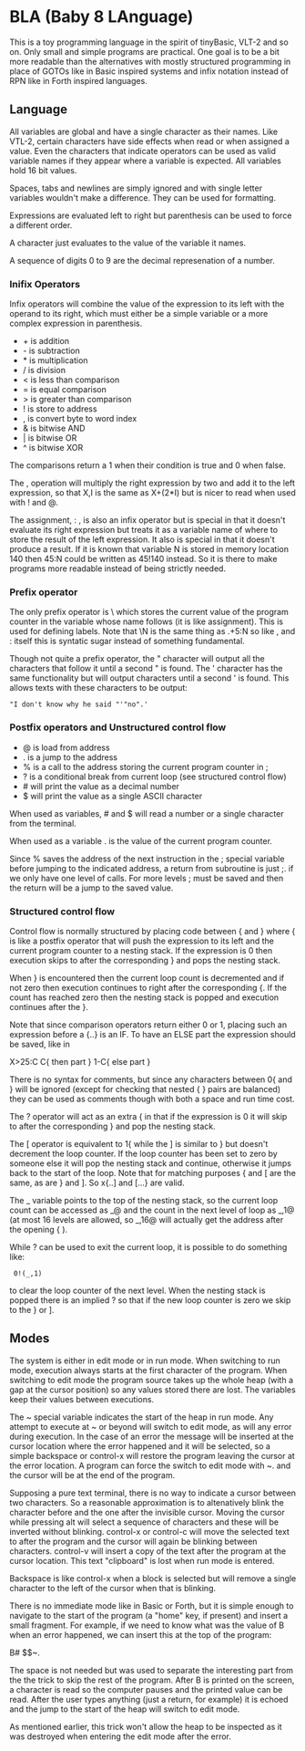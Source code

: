 # BLA (Baby 8 LAnguage)

This  is a toy programming language in the spirit of tinyBasic,
VLT-2 and so on. Only small and simple programs are practical. One goal is to
be a bit more readable than the alternatives with mostly structured programming
in place of GOTOs like in Basic inspired systems and infix notation instead of
RPN like in Forth inspired languages.

## Language

All variables are global and have a single character as their names. Like VTL-2,
certain characters have side effects when read or when assigned a
value. Even the characters that indicate operators can be used as valid variable
names if they appear where a variable is expected. All variables hold 16 bit values.

Spaces, tabs and newlines are simply
ignored and with single letter variables wouldn't make a difference. They can
be used for formatting.

Expressions are evaluated left to right but parenthesis can be used to force a
different order.

A character just evaluates to the value of the variable it names.

A sequence of digits 0 to 9 are the decimal represenation of a number.

### Inifix Operators

Infix operators will combine the value of the expression to its left with the
operand to its right, which must either be a simple variable or a more
complex expression in parenthesis.

- \+ is addition
- \- is subtraction
- \* is multiplication
- / is division
- < is less than comparison
- = is equal comparison
- \> is greater than comparison
- \! is store to address
- , is convert byte to word index
- & is bitwise AND
- | is bitwise OR
- ^ is bitwise XOR

The comparisons return a 1 when their condition is
true and 0 when false.

The , operation will multiply the right expression by two
and add it to the left expression, so that X,I is the same as X+(2*I) but is
nicer to read when used with ! and @.

The assignment, : , is also an infix operator but is special in that it doesn't
evaluate its right expression but treats it as a variable name of where to store
the result of the left expression. It also is special in that it doesn't produce
a result. If it is known that variable N is stored in memory location 140 then
45:N could be written as 45!140 instead. So it is there to make programs more
readable instead of being strictly needed.

### Prefix operator

The only prefix operator is \ which stores the current value of the program
counter in the variable whose name follows (it is like assignment). This is
used for defining labels. Note that \N is the same thing as .+5:N so like , and :
itself this is syntatic sugar instead of something fundamental.

Though not quite a prefix operator, the " character will output all the characters
that follow it until a second " is found. The ' character has the same functionality
but will output characters until a second ' is found. This allows texts with these
characters to be output:

    "I don't know why he said "'"no".'

### Postfix operators and Unstructured control flow

- @ is load from address
- . is a jump to the address
- % is a call to the address storing the current program counter in ;
- ? is a conditional break from current loop (see structured control flow)
- \# will print the value as a decimal number
- $ will print the value as a single ASCII character

When used as variables, \# and $ will read a number or a single character from
the terminal.

When used as a variable . is the value of the current program counter.

Since % saves the address of the next instruction in the ; special variable
before jumping to the indicated address, a return from subroutine is just ;.
if we only have one level of calls. For more levels ; must be saved and then
the return will be a jump to the saved value.

### Structured control flow

Control flow is normally structured by placing code between { and } where { is
like a postfix operator that will push the expression to its left and the
current program counter to a nesting stack. If the expression is 0 then
execution skips to after the corresponding } and pops the nesting stack.

When } is encountered then the current loop count is decremented and if not
zero then execution continues to right after the corresponding {. If the
count has reached zero then the nesting stack is popped and execution
continues after the }.

Note that since comparison operators return either 0 or 1, placing such an
expression before a {..} is an IF. To have an ELSE part the expression should be
saved, like in

   X>25:C C{ then part } 1-C{ else part }
   
There is no syntax for comments, but since any characters between 0{ and } will
be ignored (except for checking that nested { } pairs are balanced) they can
be used as comments though with both a space and run time cost.

The ? operator will act as an extra { in that if the expression is 0 it will
skip to after the corresponding } and pop the nesting stack.

The \[ operator is equivalent to 1{ while the \] is similar to } but doesn't
decrement the loop counter. If the loop counter has been set to zero by
someone else it will pop the nesting stack and continue, otherwise it jumps
back to the start of the loop. Note that for matching purposes { and [ are
the same, as are } and ]. So x{..\] and \[...} are valid.

The \_ variable points to the
top of the nesting stack, so the current loop count can be accessed as
 \_@ and the count in the next level of loop as \_,1@ (at most 16 levels are
allowed, so \_,16@ will actually get the address after the opening { ).

While ? can be used to exit the current loop, it is possible to do something
like:

     0!(_,1)

to clear the loop counter of the next level. When the nesting stack is popped
there is an implied ? so that if the new loop counter is zero we skip to the
} or ].

## Modes

The system is either in edit mode or in run mode. When switching to run mode,
execution always starts at the first character of the program. When switching
to edit mode the program source takes up the whole heap (with a gap at the
cursor position) so any values stored there are lost. The variables keep their
values between executions.

The ~ special variable indicates the start of the heap in run mode. Any attempt
to execute at ~ or beyond will switch to edit mode, as will any error during
execution. In the case of an error the message will be inserted at the cursor
location where the error happened and it will be selected, so a simple backspace
or control-x will restore the program leaving the cursor at the error location.
A program can force the switch to edit mode with ~. and the cursor will be at
the end of the program.

Supposing a pure text terminal, there is no way to indicate a cursor between two
characters. So a reasonable approximation is to altenatively blink the character
before and the one after the invisible cursor. Moving the cursor while pressing
alt will select a sequence of characters and these will be inverted without
blinking. control-x or control-c will move the selected text to after the
program and the cursor will again be blinking between characters. control-v will
insert a copy of the text after the program at the cursor location. This text
"clipboard" is lost when run mode is entered.

Backspace is like control-x when a block is selected but will remove a single
character to the left of the cursor when that is blinking.

There is no immediate mode like in Basic or Forth, but it is simple enough to
navigate to the start of the program (a "home" key, if present) and insert a
small fragment. For example, if we need to know what was the value of B when
an error happened, we can insert this at the top of the program:

   B# $$~.
   
The space is not needed but was used to separate the interesting part from the
the trick to skip the rest of the program. After B is printed on the screen, a
character is read so the computer pauses and the printed value can be read. After
the user types anything (just a return, for example) it is echoed and the jump
to the start of the heap will switch to edit mode.

As mentioned earlier, this trick won't allow the heap to be inspected as it was
destroyed when entering the edit mode after the error.
